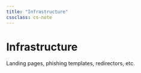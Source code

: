 ```yaml
---
title: "Infrastructure"
cssclass: cs-note
---
```


# Infrastructure

Landing pages, phishing templates, redirectors, etc.

